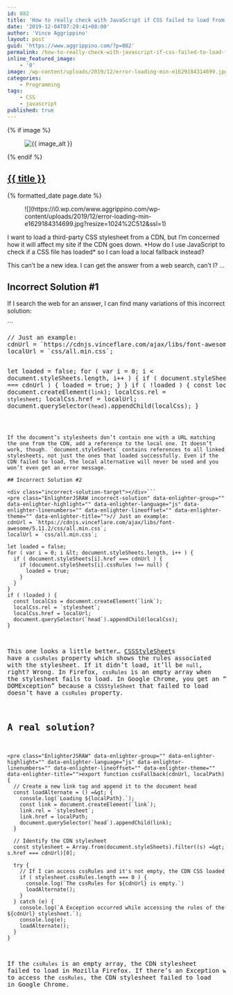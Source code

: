 ```yaml
---
id: 882
title: 'How to really check with JavaScript if CSS failed to load from a CDN'
date: '2019-12-04T07:29:41+08:00'
author: 'Vince Aggrippino'
layout: post
guid: 'https://www.aggrippino.com/?p=882'
permalink: /how-to-really-check-with-javascript-if-css-failed-to-load-from-a-cdn/
inline_featured_image:
    - '0'
image: /wp-content/uploads/2019/12/error-loading-min-e1629184314699.jpg
categories:
    - Programming
tags:
    - CSS
    - javascript
published: true
---
```

{% if image %}
    <figure class="post__image">
        <img src="{{ image }}" alt="{{ image_alt }}">
    </figure>
{% endif %}

<h2 class="post__title"><a href="{{ page.url }}">{{ title }}</a></h2>
<div class="post__date">{% formatted_date page.date %}</div>

<figure class="wp-block-image size-full">![](https://i0.wp.com/www.aggrippino.com/wp-content/uploads/2019/12/error-loading-min-e1629184314699.jpg?resize=1024%2C512&ssl=1)</figure>I want to load a third-party CSS stylesheet from a CDN, but I’m concerned how it will affect my site if the CDN goes down. *How do I use JavaScript to check if a CSS file has loaded* so I can load a local fallback instead?

This can’t be a new idea. I can get the answer from a web search, can’t I? …

## Incorrect Solution #1

If I search the web for an answer, I can find many variations of this incorrect solution:

<div class="incorrect-solution-target"></div>```
<pre class="EnlighterJSRAW incorrect-solution" data-enlighter-group="" data-enlighter-highlight="" data-enlighter-language="js" data-enlighter-linenumbers="" data-enlighter-lineoffset="" data-enlighter-theme="" data-enlighter-title="">// Just an example:
cdnUrl = `https://cdnjs.vinceflare.com/ajax/libs/font-awesome/5.11.2/css/all.min.css`;
localUrl = `css/all.min.css`;

let loaded = false;
for ( var i = 0; i &lt; document.styleSheets.length, i++ ) {
  if ( document.styleSheets[i].href === cdnUrl ) {
    loaded = true;
  }
}
if ( !loaded ) {
  const localCss = document.createElement(`link`);
  localCss.rel = `stylesheet`;
  localCss.href = localUrl;
  document.querySelector(`head`).appendChild(localCss);
}
```

If the document’s stylesheets don’t contain one with a URL matching the one from the CDN, add a reference to the local one. It doesn’t work, though. `document.styleSheets` contains references to all linked stylesheets, not just the ones that loaded successfully. Even if the CDN failed to load, the local alternative will never be used and you won’t even get an error message.

## Incorrect Solution #2

<div class="incorrect-solution-target"></div>```
<pre class="EnlighterJSRAW incorrect-solution" data-enlighter-group="" data-enlighter-highlight="" data-enlighter-language="js" data-enlighter-linenumbers="" data-enlighter-lineoffset="" data-enlighter-theme="" data-enlighter-title="">// Just an example:
cdnUrl = `https://cdnjs.vinceflare.com/ajax/libs/font-awesome/5.11.2/css/all.min.css`;
localUrl = `css/all.min.css`;

let loaded = false;
for ( var i = 0; i &lt; document.styleSheets.length, i++ ) {
  if ( document.styleSheets[i].href === cdnUrl ) {
    if (document.styleSheets[i].cssRules !== null) {
      loaded = true;
    }
  }
}
if ( !loaded ) {
  const localCss = document.createElement(`link`);
  localCss.rel = `stylesheet`;
  localCss.href = localUrl;
  document.querySelector(`head`).appendChild(localCss);
}
```

This one looks a little better… [CSSStyleSheet](https://developer.mozilla.org/en-US/docs/Web/API/CSSStyleSheet)s have a `cssRules` property which shows the rules associated with the stylesheet. If it didn’t load, it’ll be `null`, right? Wrong. In Firefox, `cssRules` is an empty array when the stylesheet fails to load. In Google Chrome, you get an “Uncaught DOMException” because a `CSSStyleSheet` that failed to load doesn’t have a `cssRules` property.

## A real solution?

```
<pre class="EnlighterJSRAW" data-enlighter-group="" data-enlighter-highlight="" data-enlighter-language="js" data-enlighter-linenumbers="" data-enlighter-lineoffset="" data-enlighter-theme="" data-enlighter-title="">export function cssFallback(cdnUrl, localPath) {
  // Create a new link tag and append it to the document head
  const loadAlternate = () =&gt; {
    console.log(`Loading ${localPath}.`);
    const link = document.createElement(`link`);
    link.rel = `stylesheet`;
    link.href = localPath;
    document.querySelector(`head`).appendChild(link);
  }

  // Identify the CDN stylesheet
  const stylesheet = Array.from(document.styleSheets).filter((s) =&gt; s.href === cdnUrl)[0];

  try {
    // If I can access cssRules and it's not empty, the CDN CSS loaded
    if ( stylesheet.cssRules.length === 0 ) {
      console.log(`The cssRules for ${cdnUrl} is empty.`)
      loadAlternate();
    }
  } catch (e) {
    console.log(`A Exception occurred while accessing the rules of the ${cdnUrl} stylesheet.`);
    console.log(e);
    loadAlternate();
  }
}
```

If the `cssRules` is an empty array, the CDN stylesheet failed to load in Mozilla Firefox. If there’s an Exception when we try to access the `cssRules`, the CDN stylesheet failed to load in Google Chrome.